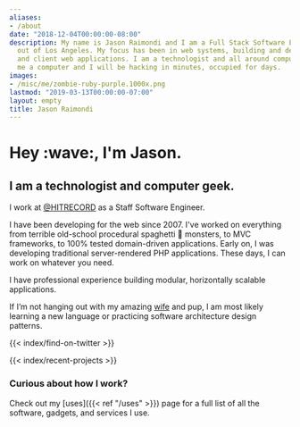 ```yaml
---
aliases:
- /about
date: "2018-12-04T00:00:00-08:00"
description: My name is Jason Raimondi and I am a Full Stack Software Engineer based
  out of Los Angeles. My focus has been in web systems, building and deploying server
  and client web applications. I am a technologist and all around computer geek; give
  me a computer and I will be hacking in minutes, occupied for days.
images: 
- /misc/me/zombie-ruby-purple.1000x.png
lastmod: "2019-03-13T00:00:00-07:00"
layout: empty
title: Jason Raimondi
---
```

<div class="home">

<h1 class="animoji-me">Hey :wave:, I'm Jason.</h1>

## I am a <span id="adjective1">technologist</span> and <span id="adjective2">computer geek</span>.

I work at <a href="//twitter.com/hitrecord" target="_blank" rel="nofollow noopener">@HITRECORD</a> as a Staff Software Engineer.

I have been developing for the web since 2007. I've worked on everything from terrible old-school procedural spaghetti :spaghetti: monsters, to MVC frameworks, to 100% tested domain-driven applications. Early on, I was developing traditional server-rendered PHP applications. These days, I can work on whatever you need.

I have professional experience building modular, horizontally scalable applications.

If I’m not hanging out with my amazing [wife](//kimcalderone.com) and pup, I am most likely <span id="doing1">learning a new language</span> or <span id="doing2">practicing software architecture design patterns</span>.

{{< index/find-on-twitter >}}

{{< index/recent-projects >}}

### Curious about how I work?

Check out my [uses]({{< ref "/uses" >}}) page for a full list of all the software, gadgets, and services I use.

</div>

<style>
#adjective1,
#adjective2 {
  background-image: linear-gradient(#ffffff 50%, var(--colors-white) 50%);
  background-repeat: repeat-x;

  background-position: 0 1.5rem;
  background-size: 2px 2px;
}
</style>
